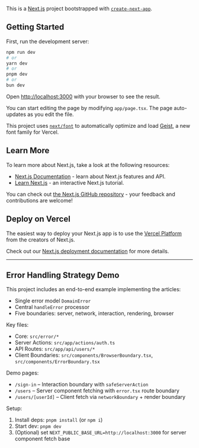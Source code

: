 This is a [Next.js](https://nextjs.org) project bootstrapped with [`create-next-app`](https://nextjs.org/docs/app/api-reference/cli/create-next-app).

## Getting Started

First, run the development server:

```bash
npm run dev
# or
yarn dev
# or
pnpm dev
# or
bun dev
```

Open [http://localhost:3000](http://localhost:3000) with your browser to see the result.

You can start editing the page by modifying `app/page.tsx`. The page auto-updates as you edit the file.

This project uses [`next/font`](https://nextjs.org/docs/app/building-your-application/optimizing/fonts) to automatically optimize and load [Geist](https://vercel.com/font), a new font family for Vercel.

## Learn More

To learn more about Next.js, take a look at the following resources:

- [Next.js Documentation](https://nextjs.org/docs) - learn about Next.js features and API.
- [Learn Next.js](https://nextjs.org/learn) - an interactive Next.js tutorial.

You can check out [the Next.js GitHub repository](https://github.com/vercel/next.js) - your feedback and contributions are welcome!

## Deploy on Vercel

The easiest way to deploy your Next.js app is to use the [Vercel Platform](https://vercel.com/new?utm_medium=default-template&filter=next.js&utm_source=create-next-app&utm_campaign=create-next-app-readme) from the creators of Next.js.

Check out our [Next.js deployment documentation](https://nextjs.org/docs/app/building-your-application/deploying) for more details.

---

## Error Handling Strategy Demo

This project includes an end-to-end example implementing the articles:

- Single error model `DomainError`
- Central `handleError` processor
- Five boundaries: server, network, interaction, rendering, browser

Key files:

- Core: `src/error/*`
- Server Actions: `src/app/actions/auth.ts`
- API Routes: `src/app/api/users/*`
- Client Boundaries: `src/components/BrowserBoundary.tsx`, `src/components/ErrorBoundary.tsx`

Demo pages:

- `/sign-in` – Interaction boundary with `safeServerAction`
- `/users` – Server component fetching with `error.tsx` route boundary
- `/users/[userId]` – Client fetch via `networkBoundary` + render boundary

Setup:

1. Install deps: `pnpm install` (or `npm i`)
2. Start dev: `pnpm dev`
3. (Optional) set `NEXT_PUBLIC_BASE_URL=http://localhost:3000` for server component fetch base
